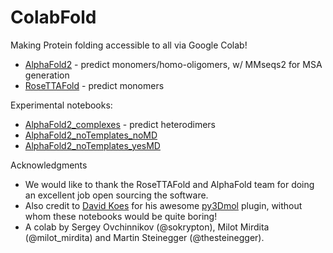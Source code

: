 # ColabFold
Making Protein folding accessible to all via Google Colab!
- [AlphaFold2](https://colab.research.google.com/github/sokrypton/ColabFold/blob/main/AlphaFold2.ipynb) - predict monomers/homo-oligomers, w/ MMseqs2 for MSA generation
- [RoseTTAFold](https://colab.research.google.com/github/sokrypton/ColabFold/blob/main/RoseTTAFold.ipynb) - predict monomers

Experimental notebooks:
- [AlphaFold2_complexes](https://colab.research.google.com/github/sokrypton/ColabFold/blob/main/AlphaFold2_complexes.ipynb) - predict heterodimers
- [AlphaFold2_noTemplates_noMD](https://colab.research.google.com/github/sokrypton/ColabFold/blob/main/verbose/alphafold_noTemplates_noMD.ipynb)
- [AlphaFold2_noTemplates_yesMD](https://colab.research.google.com/github/sokrypton/ColabFold/blob/main/verbose/alphafold_noTemplates_yesMD.ipynb)

Acknowledgments
- We would like to thank the RoseTTAFold and AlphaFold team for doing an excellent job open sourcing the software. 
- Also credit to [David Koes](https://github.com/dkoes) for his awesome [py3Dmol](https://3dmol.csb.pitt.edu/) plugin, without whom these notebooks would be quite boring!
- A colab by Sergey Ovchinnikov (@sokrypton), Milot Mirdita (@milot_mirdita) and Martin Steinegger (@thesteinegger).
